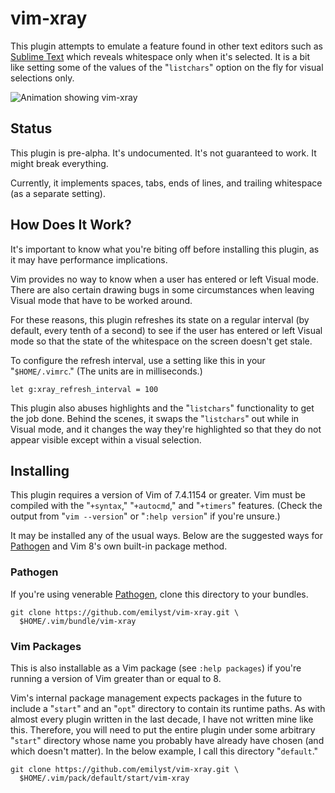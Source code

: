 vim-xray
=====================

This plugin attempts to emulate a feature found in other text editors
such as [Sublime Text] which reveals whitespace only when it's selected.
It is a bit like setting some of the values of the "`listchars`" option
on the fly for visual selections only.

![Animation showing vim-xray][example]<!-- .element height="50%" width="50%" -->


Status
------

This plugin is pre-alpha. It's undocumented. It's not guaranteed to
work. It might break everything.

Currently, it implements spaces, tabs, ends of lines, and trailing
whitespace (as a separate setting).


How Does It Work?
-----------------

It's important to know what you're biting off before installing this
plugin, as it may have performance implications.

Vim provides no way to know when a user has entered or left Visual mode.
There are also certain drawing bugs in some circumstances when leaving
Visual mode that have to be worked around.

For these reasons, this plugin refreshes its state on a regular interval
(by default, every tenth of a second) to see if the user has entered or
left Visual mode so that the state of the whitespace on the screen
doesn't get stale.

To configure the refresh interval, use a setting like this in your
"`$HOME/.vimrc`." (The units are in milliseconds.)

    let g:xray_refresh_interval = 100

This plugin also abuses highlights and the "`listchars`" functionality
to get the job done. Behind the scenes, it swaps the "`listchars`" out
while in Visual mode, and it changes the way they're highlighted so that
they do not appear visible except within a visual selection.


Installing
----------

This plugin requires a version of Vim of 7.4.1154 or greater. Vim must
be compiled with the "`+syntax`," "`+autocmd`," and "`+timers`"
features. (Check the output from "`vim --version`" or "`:help version`"
if you're unsure.)

It may be installed any of the usual ways. Below are the suggested ways
for [Pathogen] and Vim 8's own built-in package method.


### Pathogen ###

If you're using venerable [Pathogen], clone this directory to your
bundles.

    git clone https://github.com/emilyst/vim-xray.git \
      $HOME/.vim/bundle/vim-xray


### Vim Packages ###

This is also installable as a Vim package (see `:help packages`) if
you're running a version of Vim greater than or equal to 8.

Vim's internal package management expects packages in the future to
include a "`start`" and an "`opt`" directory to contain its runtime
paths. As with almost every plugin written in the last decade, I have
not written mine like this. Therefore, you will need to put the entire
plugin under some arbitrary "`start`" directory whose name you probably
have already have chosen (and which doesn't matter). In the below
example, I call this directory "`default`."

    git clone https://github.com/emilyst/vim-xray.git \
      $HOME/.vim/pack/default/start/vim-xray


[Sublime Text]: https://www.sublimetext.com
[example]: example.gif
[Pathogen]: https://github.com/tpope/vim-pathogen
